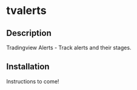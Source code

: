 # tvalerts

## Description
Tradingview Alerts - Track alerts and their stages.

## Installation
Instructions to come!
